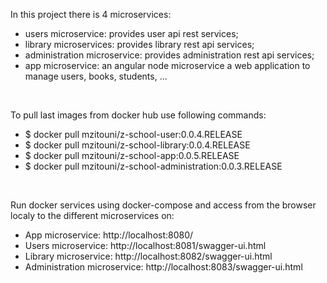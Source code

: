 In this project there is 4 microservices:
* users microservice: provides user api rest services;
* library microservices: provides library rest api services;
* administration microservice: provides administration rest api services;
* app microservice: an angular node microservice a web application to manage users, books, students, ...
<br/>

To pull last images from docker hub use following commands:
* $ docker pull mzitouni/z-school-user:0.0.4.RELEASE
* $ docker pull mzitouni/z-school-library:0.0.4.RELEASE
* $ docker pull mzitouni/z-school-app:0.0.5.RELEASE
* $ docker pull mzitouni/z-school-administration:0.0.3.RELEASE
<br/>

Run docker services using docker-compose and access from the browser localy to the different microservices on:
* App microservice: http://localhost:8080/
* Users microservice: http://localhost:8081/swagger-ui.html
* Library microservice: http://localhost:8082/swagger-ui.html
* Administration microservice: http://localhost:8083/swagger-ui.html